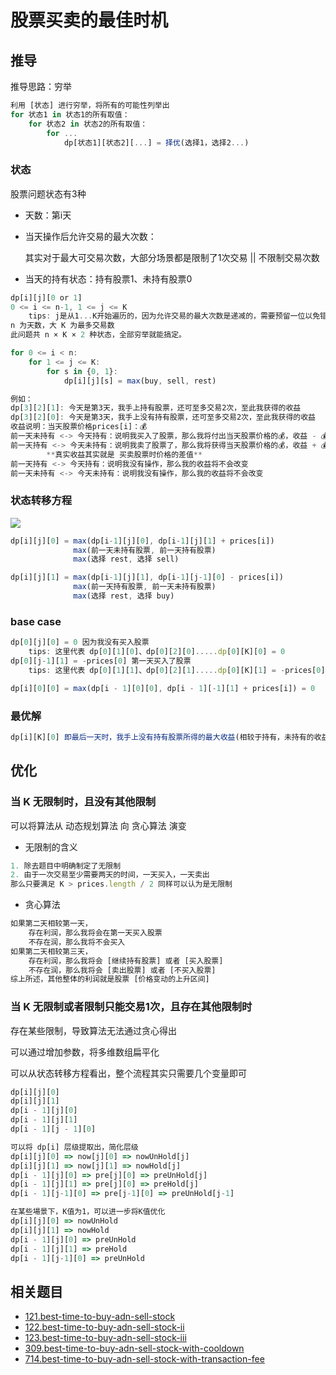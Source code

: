 # 股票买卖的最佳时机

## 推导
推导思路：穷举
```js
利用 [状态] 进行穷举，将所有的可能性列举出
for 状态1 in 状态1的所有取值：
    for 状态2 in 状态2的所有取值：
        for ...
            dp[状态1][状态2][...] = 择优(选择1，选择2...)

```

### 状态

股票问题状态有3种
- 天数：第i天

- 当天操作后允许交易的最大次数：

  其实对于最大可交易次数，大部分场景都是限制了1次交易 || 不限制交易次数

- 当天的持有状态：持有股票1、未持有股票0

```js
dp[i][j][0 or 1]
0 <= i <= n-1, 1 <= j <= K
    tips: j是从1...K开始遍历的，因为允许交易的最大次数是递减的，需要预留一位以免错误
n 为天数，大 K 为最多交易数
此问题共 n × K × 2 种状态，全部穷举就能搞定。

for 0 <= i < n:
    for 1 <= j <= K:
        for s in {0, 1}:
            dp[i][j][s] = max(buy, sell, rest)

例如：
dp[3][2][1]: 今天是第3天，我手上持有股票，还可至多交易2次，至此我获得的收益
dp[3][2][0]: 今天是第3天，我手上没有持有股票，还可至多交易2次，至此我获得的收益
收益说明：当天股票价格prices[i]：💰
前一天未持有 <-> 今天持有：说明我买入了股票，那么我将付出当天股票价格的💰，收益 - 💰
前一天持有 <-> 今天未持有：说明我卖了股票了，那么我将获得当天股票价格的💰，收益 + 💰
		**真实收益其实就是 买卖股票时价格的差值**
前一天持有 <-> 今天持有：说明我没有操作，那么我的收益将不会改变
前一天未持有 <-> 今天未持有：说明我没有操作，那么我的收益将不会改变
```

### 状态转移方程

![](https://tva1.sinaimg.cn/large/007S8ZIlgy1ghravyqc89j30m20efaa6.jpg)

```js
dp[i][j][0] = max(dp[i-1][j][0], dp[i-1][j][1] + prices[i])
			  max(前一天未持有股票, 前一天持有股票)
              max(选择 rest, 选择 sell)

dp[i][j][1] = max(dp[i-1][j][1], dp[i-1][j-1][0] - prices[i])
			  max(前一天持有股票, 前一天未持有股票)
              max(选择 rest, 选择 buy)
```

### base case

```js
dp[0][j][0] = 0 因为我没有买入股票
    tips: 这里代表 dp[0][1][0]、dp[0][2][0].....dp[0][K][0] = 0
dp[0][j-1][1] = -prices[0] 第一天买入了股票
    tips: 这里代表 dp[0][1][1]、dp[0][2][1].....dp[0][K][1] = -prices[0]

dp[i][0][0] = max(dp[i - 1][0][0], dp[i - 1][-1][1] + prices[i]) = 0
```

### 最优解

```js
dp[i][K][0] 即最后一天时，我手上没有持有股票所得的最大收益(相较于持有，未持有的收益肯定最大
```

## 优化
### 当 K 无限制时，且没有其他限制
可以将算法从 动态规划算法 向 贪心算法 演变

- 无限制的含义
```js
1. 除去题目中明确制定了无限制
2. 由于一次交易至少需要两天的时间，一天买入，一天卖出
那么只要满足 K > prices.length / 2 同样可以认为是无限制
```
- 贪心算法
```js
如果第二天相较第一天，
    存在利润，那么我将会在第一天买入股票
    不存在润，那么我将不会买入
如果第二天相较第三天，
    存在利润，那么我将会 [继续持有股票] 或者 [买入股票]
    不存在润，那么我将会 [卖出股票] 或者 [不买入股票]
综上所述，其他整体的利润就是股票 [价格变动的上升区间]
```

### 当 K 无限制或者限制只能交易1次，且存在其他限制时
存在某些限制，导致算法无法通过贪心得出

可以通过增加参数，将多维数组扁平化

可以从状态转移方程看出，整个流程其实只需要几个变量即可
```js
dp[i][j][0]
dp[i][j][1]
dp[i - 1][j][0]
dp[i - 1][j][1]
dp[i - 1][j - 1][0]

可以将 dp[i] 层级提取出，简化层级
dp[i][j][0] => now[j][0] => nowUnHold[j]
dp[i][j][1] => now[j][1] => nowHold[j]
dp[i - 1][j][0] => pre[j][0] => preUnHold[j]
dp[i - 1][j][1] => pre[j][0] => preHold[j]
dp[i - 1][j-1][0] => pre[j-1][0] => preUnHold[j-1]

在某些場景下，K值为1，可以进一步将K值优化
dp[i][j][0] => nowUnHold
dp[i][j][1] => nowHold
dp[i - 1][j][0] => preUnHold
dp[i - 1][j][1] => preHold
dp[i - 1][j-1][0] => preUnHold
```

## 相关题目
- [121.best-time-to-buy-adn-sell-stock](https://github.com/XyyF/elfin-algorithm/blob/master/problems/121.best-time-to-buy-and-sell-stock.md)
- [122.best-time-to-buy-adn-sell-stock-ii](https://github.com/XyyF/elfin-algorithm/blob/master/problems/122.best-time-to-buy-and-sell-stock-ii.md)
- [123.best-time-to-buy-adn-sell-stock-iii](https://github.com/XyyF/elfin-algorithm/blob/master/problems/123.best-time-to-buy-and-sell-stock-iii.md)
- [309.best-time-to-buy-adn-sell-stock-with-cooldown](https://github.com/XyyF/elfin-algorithm/blob/master/problems/309.best-time-to-buy-and-sell-stock-with-cooldown.md)
- [714.best-time-to-buy-adn-sell-stock-with-transaction-fee](https://github.com/XyyF/elfin-algorithm/blob/master/problems/714.best-time-to-buy-and-sell-stock-with-transaction-fee.md)